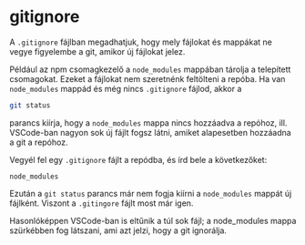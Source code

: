 # gitignore

A `.gitignore` fájlban megadhatjuk, hogy mely fájlokat és mappákat ne vegye figyelembe a git, amikor új fájlokat jelez.

Például az npm csomagkezelő a `node_modules` mappában tárolja a telepített csomagokat. Ezeket a fájlokat nem szeretnénk feltölteni a repóba. Ha van `node_modules` mappád és még nincs `.gitignore` fájlod, akkor a

```bash
git status
```

parancs kiírja, hogy a `node_modules` mappa nincs hozzáadva a repóhoz, ill. VSCode-ban nagyon sok új fájlt fogsz látni, amiket alapesetben hozzáadna a git a repóhoz.

Vegyél fel egy `.gitignore` fájlt a repódba, és írd bele a következőket:

```plaintext
node_modules
```

Ezután a `git status` parancs már nem fogja kiírni a `node_modules` mappát új fájlként. Viszont a `.gitingore` fájlt most már igen.

Hasonlóképpen VSCode-ban is eltűnik a túl sok fájl; a node_modules mappa szürkébben fog látszani, ami azt jelzi, hogy a git ignorálja.
